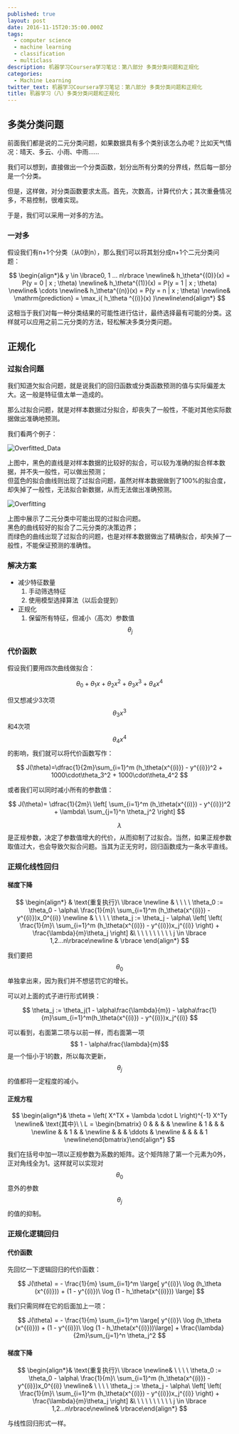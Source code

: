 ```yaml
---
published: true
layout: post
date: 2016-11-15T20:35:00.000Z
tags:
  - computer science
  - machine learning
  - classification
  - multiclass
description: 机器学习Coursera学习笔记：第八部分 多类分类问题和正规化
categories:
  - Machine Learning
twitter_text: 机器学习Coursera学习笔记：第八部分 多类分类问题和正规化
title: 机器学习（八）多类分类问题和正规化
---
```

## 多类分类问题

前面我们都是说的二元分类问题，如果数据具有多个类别该怎么办呢？比如天气情况：晴天、多云、小雨、中雨……

我们可以想到，直接做出一个分类函数，划分出所有分类的分界线，然后每一部分是一个分类。

但是，这样做，对分类函数要求太高。首先，次数高，计算代价大；其次重叠情况多，不易控制，很难实现。

于是，我们可以采用一对多的方法。

### 一对多

假设我们有n+1个分类（从0到n），那么我们可以将其划分成n+1个二元分类问题：

$$
\begin{align*}& y \in \lbrace0, 1 ... n\rbrace \newline& h_\theta^{(0)}(x) = P(y = 0 | x ; \theta) \newline& h_\theta^{(1)}(x) = P(y = 1 | x ; \theta) \newline& \cdots \newline& h_\theta^{(n)}(x) = P(y = n | x ; \theta) \newline& \mathrm{prediction} = \max_i( h_\theta ^{(i)}(x) )\newline\end{align*}
$$

这相当于我们对每一种分类结果的可能性进行估计，最终选择最有可能的分类。这样就可以应用之前二元分类的方法，轻松解决多类分类问题。

## 正规化

### 过拟合问题

我们知道欠拟合问题，就是说我们的回归函数或分类函数预测的值与实际偏差太大。这一般是特征值太单一造成的。

那么过拟合问题，就是对样本数据过分拟合，却丧失了一般性，不能对其他实际数据做出准确地预测。

我们看两个例子：

![Overfitted_Data](/assets/img/Overfitted_Data.png)

上图中，黑色的直线是对样本数据的比较好的拟合，可以较为准确的拟合样本数据，并不失一般性，可以做出预测；  
但蓝色的拟合曲线则出现了过拟合问题，虽然对样本数据做到了100%的拟合度，却失掉了一般性，无法拟合新数据，从而无法做出准确预测。

![Overfitting](/assets/img/Overfitting.png)

上图中展示了二元分类中可能出现的过拟合问题。  
黑色的曲线较好的拟合了二元分类的决策边界；  
而绿色的曲线出现了过拟合的问题，也是对样本数据做出了精确拟合，却失掉了一般性，不能保证预测的准确性。

### 解决方案

 - 减少特征数量
	1. 手动筛选特征
    2. 使用模型选择算法（以后会提到）
 - 正规化
    1. 保留所有特征，但减小（高次）参数值$$\theta_j$$
  
### 代价函数

假设我们要用四次曲线做拟合：

$$
\theta_0 + \theta_1x + \theta_2x^2 + \theta_3x^3 + \theta_4x^4
$$

但又想减少3次项$$ \theta_3x^3 $$和4次项$$ \theta_4x^4 $$的影响，我们就可以将代价函数写作：

$$
J(\theta)=\dfrac{1}{2m}\sum_{i=1}^m (h_\theta(x^{(i)}) - y^{(i)})^2 + 1000\cdot\theta_3^2 + 1000\cdot\theta_4^2
$$

或者我们可以同时减小所有的参数值：

$$
J(\theta)= \dfrac{1}{2m}\ \left[ \sum_{i=1}^m (h_\theta(x^{(i)}) - y^{(i)})^2 + \lambda\ \sum_{j=1}^n \theta_j^2 \right]
$$

$$\lambda$$是正规参数，决定了参数值增大的代价，从而抑制了过拟合。当然，如果正规参数取值过大，也会导致欠拟合问题。当其为正无穷时，回归函数成为一条水平直线。

### 正规化线性回归

#### 梯度下降

$$
\begin{align*}
& \text{重复执行}\ \lbrace \newline
& \ \ \ \ \theta_0 := \theta_0 - \alpha\ \frac{1}{m}\ \sum_{i=1}^m (h_\theta(x^{(i)}) - y^{(i)})x_0^{(i)} \newline
& \ \ \ \ \theta_j := \theta_j - \alpha\ \left[ \left( \frac{1}{m}\ \sum_{i=1}^m (h_\theta(x^{(i)}) - y^{(i)})x_j^{(i)} \right) + \frac{\lambda}{m}\theta_j \right] &\ \ \ \ \ \ \ \ \ \ j \in \lbrace 1,2...n\rbrace\newline
& \rbrace
\end{align*}
$$
  
我们要把$$\theta_0$$单独拿出来，因为我们并不想惩罚它的增长。

可以对上面的式子进行形式转换：

$$
\theta_j := \theta_j(1 - \alpha\frac{\lambda}{m}) - \alpha\frac{1}{m}\sum_{i=1}^m(h_\theta(x^{(i)}) - y^{(i)})x_j^{(i)}
$$

可以看到，右面第二项与以前一样，而右面第一项$$ 1 - \alpha\frac{\lambda}{m}$$ 是一个恒小于1的数，所以每次更新，$$\theta_j$$的值都将一定程度的减小。  

#### 正规方程

$$
\begin{align*}& \theta = \left( X^TX + \lambda \cdot L \right)^{-1} X^Ty \newline& \text{其中}\ \ L = \begin{bmatrix} 0 & & & & \newline & 1 & & & \newline & & 1 & & \newline & & & \ddots & \newline & & & & 1 \newline\end{bmatrix}\end{align*}
$$

我们在括号中加一项以正规参数为系数的矩阵。这个矩阵除了第一个元素为0外，正对角线全为1。这样就可以实现对$$\theta_0$$意外的参数$$\theta_j$$的值的抑制。

### 正规化逻辑回归

#### 代价函数

先回忆一下逻辑回归的代价函数：

$$
J(\theta) = - \frac{1}{m} \sum_{i=1}^m \large[ y^{(i)}\ \log (h_\theta (x^{(i)})) + (1 - y^{(i)})\ \log (1 - h_\theta(x^{(i)})) \large]
$$

我们只需同样在它的后面加上一项：

$$
J(\theta) = - \frac{1}{m} \sum_{i=1}^m \large[ y^{(i)}\ \log (h_\theta (x^{(i)})) + (1 - y^{(i)})\ \log (1 - h_\theta(x^{(i)}))\large] + \frac{\lambda}{2m}\sum_{j=1}^n \theta_j^2
$$

#### 梯度下降

$$
\begin{align*}& \text{重复执行}\ \lbrace \newline& \ \ \ \ \theta_0 := \theta_0 - \alpha\ \frac{1}{m}\ \sum_{i=1}^m (h_\theta(x^{(i)}) - y^{(i)})x_0^{(i)} \newline& \ \ \ \ \theta_j := \theta_j - \alpha\ \left[ \left( \frac{1}{m}\ \sum_{i=1}^m (h_\theta(x^{(i)}) - y^{(i)})x_j^{(i)} \right) + \frac{\lambda}{m}\theta_j \right] &\ \ \ \ \ \ \ \ \ \ j \in \lbrace 1,2...n\rbrace\newline& \rbrace\end{align*}
$$

与线性回归形式一样。

